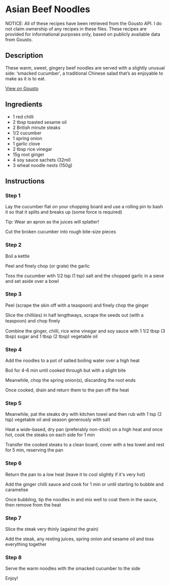 # Asian Beef Noodles

NOTICE: All of these recipes have been retrieved from the Gousto API. I do not claim ownership of any recipes in these files. These recipes are provided for informational purposes only, based on publicly available data from Gousto.

## Description

These warm, sweet, gingery beef noodles are served with a slightly unusual side: ‘smacked cucumber', a traditional Chinese salad that’s as enjoyable to make as it is to eat.

[View on Gousto](https://www.gousto.co.uk/recipes/cookbook/asian-beef-noodles)

## Ingredients

- 1 red chilli
- 2 tbsp toasted sesame oil
- 2 British minute steaks
- 1/2 cucumber 
- 1 spring onion
- 1 garlic clove 
- 2 tbsp rice vinegar
- 15g root ginger
- 4 soy sauce sachets (32ml)
- 3 wheat noodle nests (150g)

## Instructions


### Step 1

Lay the cucumber flat on your chopping board and use a rolling pin to bash it so that it splits and breaks up (some force is required)


Tip: Wear an apron as the juices will splatter!


Cut the broken cucumber into rough bite-size pieces


### Step 2

Boil a kettle


Peel and finely chop (or grate) the garlic


Toss the cucumber with 1/2 tsp <span class="text-danger">(1 tsp)</span> salt and the chopped garlic in a sieve and set aside over a bowl


### Step 3

Peel (scrape the skin off with a teaspoon) and finely chop the ginger


Slice the chilli<span class="text-danger">(es)</span> in half lengthways, scrape the seeds out (with a teaspoon) and chop ﬁnely


Combine the ginger, chilli, rice wine vinegar and soy sauce with 1 1/2 tbsp <span class="text-danger">(3 tbsp)</span> sugar and 1 tbsp <span class="text-danger">(2 tbsp)</span> vegetable oil


### Step 4

Add the noodles to a pot of salted boiling water over a high heat


Boil for 4-6 min until cooked through but with a slight bite


Meanwhile, chop the spring onion<span class="text-danger">(s)</span>, discarding the root ends


Once cooked, drain and return them to the pan off the heat


### Step 5

Meanwhile, pat the steaks dry with kitchen towel and then rub with 1 tsp <span class="text-danger">(2 tsp)</span> vegetable oil and season generously with salt


Heat a wide-based, dry pan (preferably non-stick) on a high heat and once hot, cook the steaks on each side for 1 min


Transfer the cooked steaks to a clean board, cover with a tea towel and rest for 5 min, reserving the pan


### Step 6

Return the pan to a low heat (leave it to cool slightly if it's very hot)


Add the ginger chilli sauce and cook for 1 min or until starting to bubble and caramelise


Once bubbling, tip the noodles in and mix well to coat them in the sauce, then remove from the heat


### Step 7

Slice the steak very thinly (against the grain)


Add the steak, any resting juices, spring onion and sesame oil and toss everything together

### Step 8

Serve the warm noodles with the smacked cucumber to the side


Enjoy!

